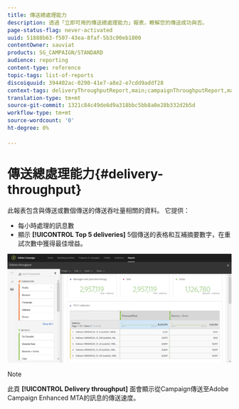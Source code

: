 ```yaml
---
title: 傳送總處理能力
description: 透過「立即可用的傳送總處理能力」報表，瞭解您的傳送成功與否。
page-status-flag: never-activated
uuid: 51888b63-f507-43ea-8faf-5b3c00eb1800
contentOwner: sauviat
products: SG_CAMPAIGN/STANDARD
audience: reporting
content-type: reference
topic-tags: list-of-reports
discoiquuid: 394402ac-0290-41e7-a8e2-e7cdd9addf28
context-tags: deliveryThroughputReport,main;campaignThroughputReport,main;programThroughputReport,main
translation-type: tm+mt
source-git-commit: 1321c84c49de6d9a318bbc5bb8a0e28b332d2b5d
workflow-type: tm+mt
source-wordcount: '0'
ht-degree: 0%

---
```



# 傳送總處理能力{#delivery-throughput}

此報表包含與傳送或數個傳送的傳送吞吐量相關的資料。 它提供：

* 每小時處理的訊息數
* 顯示 **[!UICONTROL Top 5 deliveries]** 5個傳送的表格和互補摘要數字，在重試次數中獲得最佳增益。

![](assets/delivery_reports_1.png)

>[!NOTE]
>
>此頁 **[!UICONTROL Delivery throughput]** 面會顯示從Campaign傳送至Adobe Campaign Enhanced MTA的訊息的傳送速度。
